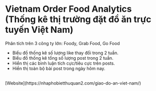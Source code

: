 # Vietnam Order Food Analytics (Thống kê thị trường đặt đồ ăn trực tuyến Việt Nam)
Phân tích trên 3 công ty lớn: Foody, Grab Food, Go Food
- Biểu đồ thống kê số lượng like thay đổi trong 2 tuần.
- Biểu đồ thống kê tổng số lượng post trong 2 tuần.
- Hiển thị các bình luận tích cực/tiêu cực trên posts.
- Hiển thị toàn bộ bài post trong ngày hôm nay.
<br/>
[Website](https://nhaphobietthuquan2.com/giao-do-an-viet-nam/)
